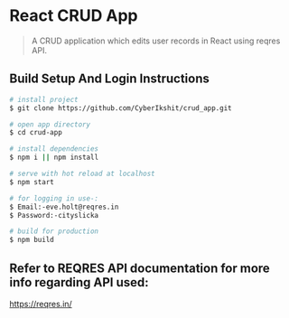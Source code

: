 # React CRUD App 

> A CRUD application which edits user records in React using reqres API.  

## Build Setup And Login Instructions

```bash
# install project
$ git clone https://github.com/CyberIkshit/crud_app.git

# open app directory
$ cd crud-app

# install dependencies
$ npm i || npm install

# serve with hot reload at localhost
$ npm start

# for logging in use-:
$ Email:-eve.holt@reqres.in
$ Password:-cityslicka

# build for production
$ npm build

```

## Refer to REQRES API documentation for more info regarding API used:

https://reqres.in/
